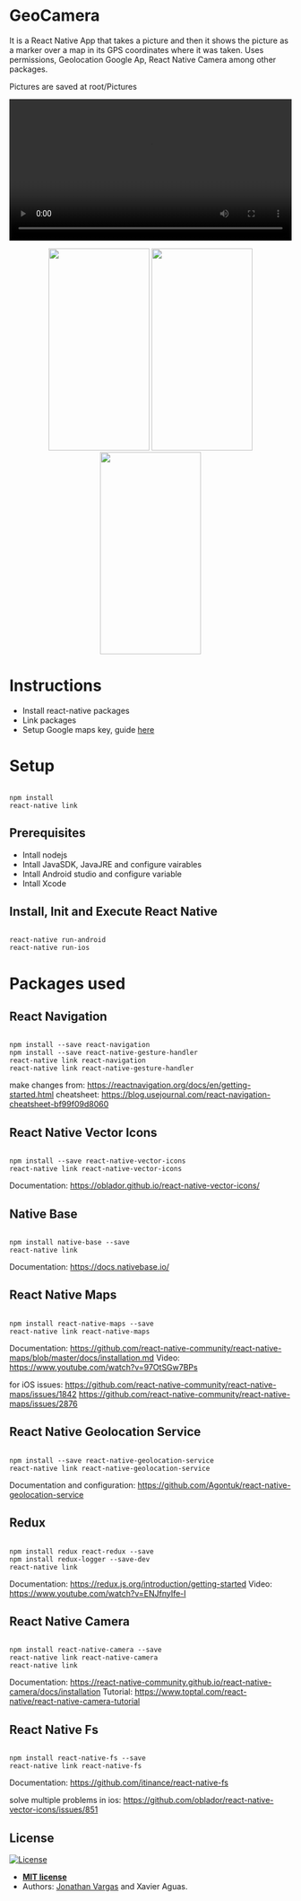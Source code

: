 # GeoCamera
It is a React Native App that takes a picture and then it shows the picture as a marker over a map in its GPS coordinates where it was taken. Uses permissions, Geolocation Google Ap, React Native Camera among other packages.

Pictures are saved at root/Pictures

<p align="center">
<video width="100%" controls>
  <source src="https://www.jonathanvargas.ml/wp-content/uploads/2019/06/GeoCamera.mp4" type="video/mp4">
Your browser does not support the video tag.
</video>
</p>

<p align="center">
  <img height="360" width="180" src="https://www.jonathanvargas.ml/wp-content/uploads/2019/07/GeoCamera1.png">
  <img height="360" width="180" src="https://www.jonathanvargas.ml/wp-content/uploads/2019/07/GeoCamera2.png">
  <img height="360" width="180" src="https://www.jonathanvargas.ml/wp-content/uploads/2019/07/GeoCamera3.png">
</p>


# Instructions
  - Install react-native packages
  - Link packages 
  - Setup Google maps key, guide [here](https://github.com/react-native-community/react-native-maps/blob/master/docs/installation.md)

# Setup

```shell

npm install
react-native link

```

## Prerequisites
  - Intall nodejs
  - Intall JavaSDK, JavaJRE and configure vairables
  - Intall Android studio and configure variable
  - Intall Xcode


## Install, Init and Execute React Native

```shell

react-native run-android
react-native run-ios

```

# Packages used

## React Navigation
```shell

npm install --save react-navigation
npm install --save react-native-gesture-handler
react-native link react-navigation
react-native link react-native-gesture-handler

```

make changes from: https://reactnavigation.org/docs/en/getting-started.html
cheatsheet: https://blog.usejournal.com/react-navigation-cheatsheet-bf99f09d8060


## React Native Vector Icons

```shell

npm install --save react-native-vector-icons
react-native link react-native-vector-icons

```

Documentation: https://oblador.github.io/react-native-vector-icons/



## Native Base

```shell

npm install native-base --save
react-native link

```

Documentation: https://docs.nativebase.io/


## React Native Maps

```shell

npm install react-native-maps --save
react-native link react-native-maps

```

Documentation: https://github.com/react-native-community/react-native-maps/blob/master/docs/installation.md
Video: https://www.youtube.com/watch?v=97OtSGw7BPs

for iOS issues:
https://github.com/react-native-community/react-native-maps/issues/1842
https://github.com/react-native-community/react-native-maps/issues/2876


## React Native Geolocation Service

```shell

npm install --save react-native-geolocation-service
react-native link react-native-geolocation-service

```

Documentation and configuration: https://github.com/Agontuk/react-native-geolocation-service


## Redux

```shell

npm install redux react-redux --save
npm install redux-logger --save-dev
react-native link

```

Documentation: https://redux.js.org/introduction/getting-started
Video: https://www.youtube.com/watch?v=ENJfnyIfe-I

## React Native Camera

```shell

npm install react-native-camera --save
react-native link react-native-camera
react-native link

```

Documentation: https://react-native-community.github.io/react-native-camera/docs/installation
Tutorial: https://www.toptal.com/react-native/react-native-camera-tutorial

## React Native Fs

```shell

npm install react-native-fs --save
react-native link react-native-fs

```

Documentation: https://github.com/itinance/react-native-fs


solve multiple problems in ios: 
https://github.com/oblador/react-native-vector-icons/issues/851


## License

[![License](http://img.shields.io/:license-mit-blue.svg?style=flat-square)](http://badges.mit-license.org)

- **[MIT license](http://opensource.org/licenses/mit-license.php)**
- Authors: <a href="https://www.jonathanvargas.ml" target="_blank">Jonathan Vargas</a> and Xavier Aguas.
